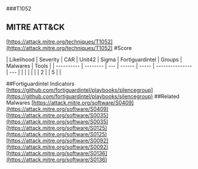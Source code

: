 ###T1052
## MITRE ATT&CK
[https://attack.mitre.org/techniques/T1052](https://attack.mitre.org/techniques/T1052)
#Score

| Likelihood | Severity | CAR | Unit42 | Sigma | Fortiguardintel | Groups | Malwares | Tools |
| ---------- | -------- | --- | ------ | ----- | --------------- | ---  |
 |   |   |   |   |   | 2 |   | 5 |   |

##Fortiguardintel Indicators
[https://github.com/fortiguardintel/playbooks/silencegroup](https://github.com/fortiguardintel/playbooks/silencegroup)
[]()
##Related Malwares
[https://attack.mitre.org/software/S0409](https://attack.mitre.org/software/S0409)
[https://attack.mitre.org/software/S0035](https://attack.mitre.org/software/S0035)
[https://attack.mitre.org/software/S0125](https://attack.mitre.org/software/S0125)
[https://attack.mitre.org/software/S0092](https://attack.mitre.org/software/S0092)
[https://attack.mitre.org/software/S0136](https://attack.mitre.org/software/S0136)
[]()
